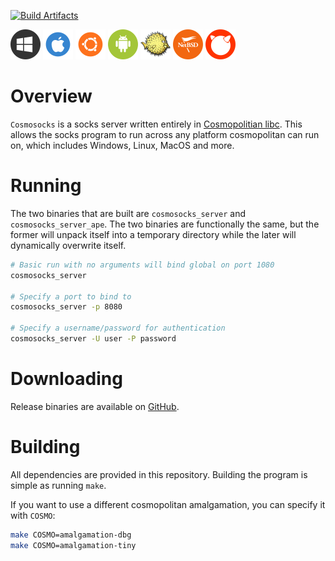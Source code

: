 [![Build Artifacts](https://github.com/bannsec/cosmosocks/actions/workflows/build.yml/badge.svg?branch=master)](https://github.com/bannsec/cosmosocks/actions/workflows/build.yml)

![Windows](https://github.com/bannsec/cosmosocks/raw/master/icons/windows.png)
![Apple](https://github.com/bannsec/cosmosocks/raw/master/icons/apple.png)
![Ubuntu](https://github.com/bannsec/cosmosocks/raw/master/icons/ubuntu.png)
![Android](https://github.com/bannsec/cosmosocks/raw/master/icons/android.png)
![OpenBSD](https://github.com/bannsec/cosmosocks/raw/master/icons/openbsd.png)
![NetBSD](https://github.com/bannsec/cosmosocks/raw/master/icons/netbsd.png)
![FreeBSD](https://github.com/bannsec/cosmosocks/raw/master/icons/freebsd.png)

# Overview
`Cosmosocks` is a socks server written entirely in [Cosmopolitian libc](https://justine.lol/cosmopolitan). This allows the socks program to run across any platform cosmopolitan can run on, which includes Windows, Linux, MacOS and more.

# Running
The two binaries that are built are `cosmosocks_server` and `cosmosocks_server_ape`. The two binaries are functionally the same, but the former will unpack itself into a temporary directory while the later will dynamically overwrite itself.

```bash
# Basic run with no arguments will bind global on port 1080
cosmosocks_server

# Specify a port to bind to
cosmosocks_server -p 8080

# Specify a username/password for authentication
cosmosocks_server -U user -P password
```

# Downloading
Release binaries are available on [GitHub](https://github.com/bannsec/cosmosocks/releases/latest).

# Building
All dependencies are provided in this repository. Building the program is simple as running `make`.

If you want to use a different cosmopolitan amalgamation, you can specify it with `COSMO`:

```bash
make COSMO=amalgamation-dbg
make COSMO=amalgamation-tiny
```